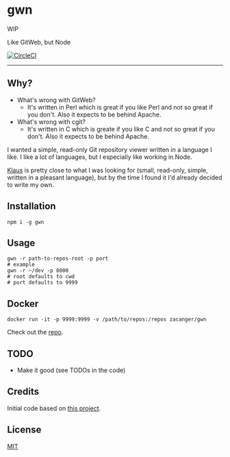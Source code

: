 # gwn

WIP

Like GitWeb, but Node

[![CircleCI](https://circleci.com/gh/zacanger/gwn.svg?style=svg)](https://circleci.com/gh/zacanger/gwn)

--------

## Why?

* What's wrong with GitWeb?
  * It's written in Perl which is great if you like Perl and not so great if you
    don't. Also it expects to be behind Apache.
* What's wrong with cgit?
  * It's written in C which is greate if you like C and not so great if you
    don't. Also it expects to be behind Apache.

I wanted a simple, read-only Git repository viewer written in a language I like.
I like a lot of languages, but I especially like working in Node.

[Klaus](https://github.com/jonashaag/klaus) is pretty close to what I was
looking for (small, read-only, simple, written in a pleasant language), but by
the time I found it I'd already decided to write my own.

## Installation

`npm i -g gwn`

## Usage

```shell
gwn -r path-to-repos-root -p port
# example
gwn -r ~/dev -p 8000
# root defaults to cwd
# port defaults to 9999
```

## Docker

`docker run -it -p 9999:9999 -v /path/to/repos:/repos zacanger/gwn`

Check out the [repo](https://hub.docker.com/r/zacanger/gwn).

## TODO

* Make it good (see TODOs in the code)

## Credits

Initial code based on [this project](https://github.com/timboudreau/gittattle).

## License

[MIT](./LICENSE.md)
